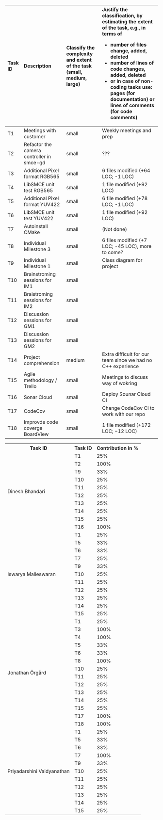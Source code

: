 <!--
| Name                       | Task ID                            | Contribution in %                         |
| :------------------------- | :--------------------------------- | :---------------------------------------- |
| Dinesh Bhandari            | T1 <br> T2 <br> T8 <br> T9 <br> T10 <br> T11 <br> T12 <br> T13                 | 25% <br> 100%<br> 25% <br>25%<br>25%<br>25%<br>25%<br>25%                        |                          |
| Iswarya Malleswaran        | T1 <br> T5 <br> T6 <br> T7<br> T8 <br> T9 <br> T10 <br> T11 <br> T12 <br> T13         | 25% <br> 33% <br> 50% <br>25%<br>25%<br>25%<br>25%<br>25%<br>25%<br>25%                       |                   |
| Jonathan Örgård            | T1 <br> T3 <br> T4 <br> T5 <br> T6 <br> T8 <br> T9 <br> T10 <br> T11 <br> T12 <br> T13 | 25% <br> 100% <br> 100% <br> 33% <br> 25% <br> 25% <br> 25% <br> 25% <br> 25% <br> 25% <br> ???                       ||
| Priyadarshini Vaidyanathan | T1 <br> T5<br>T6 <br> T7<br> T8 <br> T9 <br> T10 <br> T11 <br> T12 <br> T13   | 25% <br>25%<br> 25%<br>75%<br>25% <br>25%<br>25%<br>25%<br>25%<br>25%                        |
-->

| Task ID | Description                               | Classify the complexity and extent of the task (small, medium, large) |  Justify the classification, by estimating the extent of the task, e.g., in terms of<ul><li>number of files change, added, deleted</li><li>number of lines of code changes, added, deleted</li><li>or in case of non-coding tasks use: pages (for documentation) or lines of comments (for code comments)</li></ul>|
| :------ | :---------------------------------------- | :-------------------------------------------------------------------- | :----------------------------------------------------------------------------------------------------------------------------------------------------------------------------------------------------------------------------------------------------------------------------------------------------------------- |
| T1      | Meetings with customer                    | small    | Weekly meetings and prep                                    |
| T2      | Refactor the camera controller in smce-gd | small    | ???                                                         |
| T3      | Additional Pixel format RGB565            | small    | 6 files modified (+64 LOC; -1 LOC)                          |
| T4      | LibSMCE unit test RGB565                  | small    | 1 file modified (+92 LOC)                                   |
| T5      | Additional Pixel format YUV422            | small    | 6 file modified (+78 LOC; -1 LOC)                           |
| T6      | LibSMCE unit test YUV422                  | small    | 1 file modified (+92 LOC)                                   |
| T7      | Autoinstall CMake                         | small    | (Not done)                                                  |
| T8      | Individual Milestone 3                    | small    | 6 files modified (+7 LOC; -45 LOC), more to come?           |
| T9      | Individual Milestone 1                    | small    | Class diagram for project                                   |
| T10     | Brainstroming sessions for IM1            | small    |                                                             |
| T11     | Braistroming sessions for IM2             | small    |                                                             |
| T12     | Discussion sessions for GM1               | small    |                                                             |
| T13     | Discussion sessions for  GM2              | small    |                                                             |
| T14     | Project comprehension                     | medium   | Extra difficult for our team since we had no C++ experience |
| T15     | Agile methodology / Trello                | small    | Meetings to discuss way of wokring                          |
| T16     | Sonar Cloud                               | small    | Deploy Sounar Cloud CI                                      |
| T17     | CodeCov                                   | small    | Change CodeCov CI to work with our repo                     |
| T18     | Improvde code coverge BoardView           | small    | 1 file modified (+172 LOC; −12 LOC)                         |


<table>
    <tr>
        <th>Task ID</th>
        <th>Task ID</th>
        <th>Contribution in %</th>
    </tr>
    <!-- Dinesh -->
    <tr>
        <td rowspan="10">Dinesh Bhandari</td>
        <td>T1</td><td>25%</td>
    </tr>
    <tr>
        <td>T2</td><td>100%</td>
    </tr>
    <!-- Add back once anything from milestone 3 has been added
    <tr>
        <td>T8</td><td>25%</td>
    </tr>
    -->
    <tr>
        <td>T9</td><td>33%</td>
    </tr>
    <tr>
        <td>T10</td><td>25%</td>
    </tr>
    <tr>
        <td>T11</td><td>25%</td>
    </tr>
    <tr>
        <td>T12</td><td>25%</td>
    </tr>
    <tr>
        <td>T13</td><td>25%</td>
    </tr>
    <tr>
        <td>T14</td><td>25%</td>
    </tr>
    <tr>
        <td>T15</td><td>25%</td>
    </tr>
    <tr>
        <td>T16</td><td>100%</td>
    </tr>
    <!-- Iswarya -->
    <tr>
        <td rowspan="11">Iswarya Malleswaran</td>
        <td>T1</td><td>25%</td>
    </tr>
    <tr>
        <td>T5</td><td>33%</td>
    </tr>
    <tr>
        <td>T6</td><td>33%</td>
    </tr>
    <tr>
        <td>T7</td><td>25%</td>
    </tr>
    <!-- Add back once anything from milestone 3 has been added
    <tr>
        <td>T8</td><td>25%</td>
    </tr>
    -->
    <tr>
        <td>T9</td><td>33%</td>
    </tr>
    <tr>
        <td>T10</td><td>25%</td>
    </tr>
    <tr>
        <td>T11</td><td>25%</td>
    </tr>
    <tr>
        <td>T12</td><td>25%</td>
    </tr>
    <tr>
        <td>T13</td><td>25%</td>
    </tr>
    <tr>
        <td>T14</td><td>25%</td>
    </tr>
    <tr>
        <td>T15</td><td>25%</td>
    </tr>
    <!-- Jonathan -->
    <tr>
        <td rowspan="14">Jonathan Örgård</td>
        <td>T1</td><td>25%</td>
    </tr>
    <tr>
        <td>T3</td><td>100%</td>
    </tr>
    <tr>
        <td>T4</td><td>100%</td>
    </tr>
    <tr>
        <td>T5</td><td>33%</td>
    </tr>
    <tr>
        <td>T6</td><td>33%</td>
    </tr>
    <!-- Reduce once others add stuff from milestone 3 -->
    <tr>
        <td>T8</td><td>100%</td>
    </tr>
    <tr>
        <td>T10</td><td>25%</td>
    </tr>
    <tr>
        <td>T11</td><td>25%</td>
    </tr>
    <tr>
        <td>T12</td><td>25%</td>
    </tr>
    <tr>
        <td>T13</td><td>25%</td>
    </tr>
    <tr>
        <td>T14</td><td>25%</td>
    </tr>
    <tr>
        <td>T15</td><td>25%</td>
    </tr>
    <tr>
        <td>T17</td><td>100%</td>
    </tr>
    <tr>
        <td>T18</td><td>100%</td>
    </tr>
    <!-- Priyadarshini -->
    <tr>
        <td rowspan="11">Priyadarshini Vaidyanathan</td>
        <td>T1</td><td>25%</td>
    </tr>
    <tr>
        <td>T5</td><td>33%</td>
    </tr>
    <tr>
        <td>T6</td><td>33%</td>
    </tr>
    <tr>
        <td>T7</td><td>100%</td>
    </tr>
    <!-- Add back once anything from milestone 3 has been added
    <tr>
        <td>T8</td><td>25%</td>
    </tr>
    -->
    <tr>
        <td>T9</td><td>33%</td>
    </tr>
    <tr>
        <td>T10</td><td>25%</td>
    </tr>
    <tr>
        <td>T11</td><td>25%</td>
    </tr>
    <tr>
        <td>T12</td><td>25%</td>
    </tr>
    <tr>
        <td>T13</td><td>25%</td>
    </tr>
    <tr>
        <td>T14</td><td>25%</td>
    </tr>
    <tr>
        <td>T15</td><td>25%</td>
    </tr>
</table>
